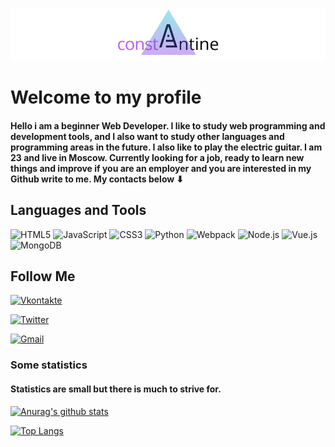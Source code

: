![Header](https://github.com/KonstantinOkhlynin/KonstantinOkhlynin/blob/main/assets/Logo.png)

# Welcome to my profile
#### Hello i am a beginner Web Developer. I like to study web programming and development tools, and I also want to study other languages and programming areas in the future. I also like to play the electric guitar. I am 23 and live in Moscow. Currently looking for a job, ready to learn new things and improve if you are an employer and you are interested in my Github write to me. My contacts below &#11015;

## Languages and Tools
<!-- ![HTML5](https://img.shields.io/badge/-HTML5-f08011?style=for-the-badge&logo=HTML5)
![JavaScript](https://img.shields.io/badge/-JavaScript-242526?style=for-the-badge&logo=JavaScript)
![CSS3](https://img.shields.io/badge/-CSS3-155bab?style=for-the-badge&logo=CSS3)
![Python](https://img.shields.io/badge/-Python-f7d52a?style=for-the-badge&logo=Python)
![Webpack](https://img.shields.io/badge/-Webpack-303a42?style=for-the-badge&logo=Webpack)
![Node.js](https://img.shields.io/badge/-Node.js-2a2e2a?style=for-the-badge&logo=Node.js)
![Vue.js](https://img.shields.io/badge/-Vue.js-2a9c56?style=for-the-badge&logo=Vue.js)
![MongoDB](https://img.shields.io/badge/-MongoDB-4fde16?style=for-the-badge&logo=MongoDB) -->
![HTML5](https://img.shields.io/badge/-HTML5-303a42?style=for-the-badge&logo=HTML5)
![JavaScript](https://img.shields.io/badge/-JavaScript-303a42?style=for-the-badge&logo=JavaScript)
![CSS3](https://img.shields.io/badge/-CSS3-303a42?style=for-the-badge&logo=CSS3)
![Python](https://img.shields.io/badge/-Python-303a42?style=for-the-badge&logo=Python)
![Webpack](https://img.shields.io/badge/-Webpack-303a42?style=for-the-badge&logo=Webpack)
![Node.js](https://img.shields.io/badge/-Node.js-303a42?style=for-the-badge&logo=Node.js)
![Vue.js](https://img.shields.io/badge/-Vue.js-303a42?style=for-the-badge&logo=Vue.js)
![MongoDB](https://img.shields.io/badge/-MongoDB-303a42?style=for-the-badge&logo=MongoDB)
## Follow Me
[![Vkontakte](https://img.shields.io/badge/-Vkontakte-0d3175?style=for-the-badge&logo=VK)](https://vk.com/kostyaok)

[![Twitter](https://img.shields.io/badge/-Twitter-0b4f87?style=for-the-badge&logo=Twitter)](https://twitter.com/Konstantin_Okhl)

<a href="mailto:Kostya.Okhlynin@gmail.com">![Gmail](https://img.shields.io/badge/-Kostya.Okhlynin@gmail.com-941507?style=for-the-badge&logo=Gmail)</a>

### Some statistics
#### Statistics are small but there is much to strive for.
[![Anurag's github stats](https://github-readme-stats.vercel.app/api?username=KonstantinOkhlynin&show_icons=true&theme=dark&bg_color=303a42&text_color=ffffff)](https://github.com/anuraghazra/github-readme-stats)

[![Top Langs](https://github-readme-stats.vercel.app/api/top-langs/?username=KonstantinOkhlynin&layout=compact&theme=dark&bg_color=303a42&text_color=ffffff)](https://github.com/anuraghazra/github-readme-stats)
